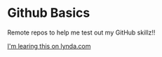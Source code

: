 Github Basics
================

Remote repos to help me test out my GitHub skillz!!

[I'm learing this on lynda.com](http://www.lynda.com)
